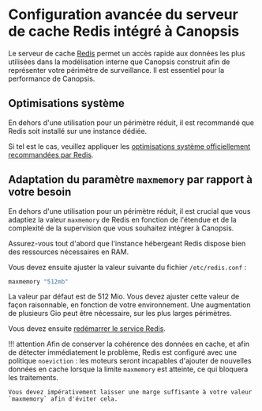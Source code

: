 # Configuration avancée du serveur de cache Redis intégré à Canopsis

Le serveur de cache [Redis](https://redis.io) permet un accès rapide aux données les plus utilisées dans la modélisation interne que Canopsis construit afin de représenter votre périmètre de surveillance. Il est essentiel pour la performance de Canopsis.

## Optimisations système

En dehors d'une utilisation pour un périmètre réduit, il est recommandé que Redis soit installé sur une instance dédiée.

Si tel est le cas, veuillez appliquer les [optimisations système officiellement recommandées par Redis](https://redis.io/topics/admin).

## Adaptation du paramètre `maxmemory` par rapport à votre besoin

En dehors d'une utilisation pour un périmètre réduit, il est crucial que vous adaptiez la valeur `maxmemory` de Redis en fonction de l'étendue et de la complexité de la supervision que vous souhaitez intégrer à Canopsis.

Assurez-vous tout d'abord que l'instance hébergeant Redis dispose bien des ressources nécessaires en RAM.

Vous devez ensuite ajuster la valeur suivante du fichier `/etc/redis.conf` :

```python
maxmemory "512mb" 
```

La valeur par défaut est de 512 Mio. Vous devez ajuster cette valeur de façon raisonnable, en fonction de votre environnement. Une augmentation de plusieurs Gio peut être nécessaire, sur les plus larges périmètres.

Vous devez ensuite [redémarrer le service Redis](../../gestion-services/arret-relance-services.md#redis).

!!! attention
    Afin de conserver la cohérence des données en cache, et afin de détecter immédiatement le problème, Redis est configuré avec une politique `noeviction` : les moteurs seront incapables d'ajouter de nouvelles données en cache lorsque la limite `maxmemory` est atteinte, ce qui bloquera les traitements.

    Vous devez impérativement laisser une marge suffisante à votre valeur `maxmemory` afin d'éviter cela.
